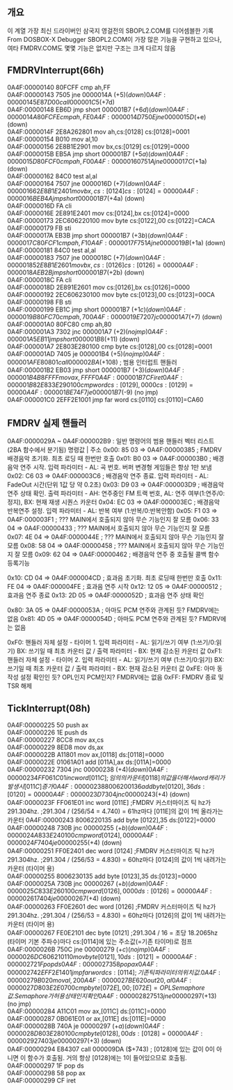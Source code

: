 ## 개요
이 계열 가장 최신 드라이버인 삼국지 영걸전의 SBOPL2.COM를 디어셈블한 기록 From DOSBOX-X Debugger
SBOPL2.COM이 가장 많은 기능을 구현하고 있으나, 여타 FMDRV.COM도 몇몇 기능은 없지만 구조는 크게 다르지 않음

## FMDRVInterrupt(66h)
0A4F:00000140 80FCFF              cmp  ah,FF                                    
0A4F:00000143 7505                jne  0000014A ($+5)         (down)            
0A4F:00000145 E87D00              call 000001C5 ($+7d)                          
0A4F:00000148 EB6D                jmp  short 000001B7 ($+6d)  (down)            
0A4F:0000014A 80FCFE              cmp  ah,FE                                    
0A4F:0000014D 750E                jne  0000015D ($+e)         (down)            
0A4F:0000014F 2E8A262801          mov  ah,cs:[0128]           cs:[0128]=0001    
0A4F:00000154 B010                mov  al,10                                    
0A4F:00000156 2E8B1E2901          mov  bx,cs:[0129]           cs:[0129]=0000    
0A4F:0000015B EB5A                jmp  short 000001B7 ($+5a)  (down)            
0A4F:0000015D 80FCF0              cmp  ah,F0                                    
0A4F:00000160 751A                jne  0000017C ($+1a)        (down)            
0A4F:00000162 84C0                test al,al                                    
0A4F:00000164 7507                jne  0000016D ($+7)         (down)            
0A4F:00000166 2E8B1E2401          mov  bx,cs:[0124]           cs:[0124]=0000    
0A4F:0000016B EB4A                jmp  short 000001B7 ($+4a)  (down)            
0A4F:0000016D FA                  cli                                           
0A4F:0000016E 2E891E2401          mov  cs:[0124],bx           cs:[0124]=0000    
0A4F:00000173 2EC606220100        mov  byte cs:[0122],00      cs:[0122]=CACA    
0A4F:00000179 FB                  sti                                           
0A4F:0000017A EB3B                jmp  short 000001B7 ($+3b)  (down)            
0A4F:0000017C 80FCF1              cmp  ah,F1                                    
0A4F:0000017F 751A                jne  0000019B ($+1a)        (down)            
0A4F:00000181 84C0                test al,al                                    
0A4F:00000183 7507                jne  0000018C ($+7)         (down)            
0A4F:00000185 2E8B1E2601          mov  bx,cs:[0126]           cs:[0126]=0000    
0A4F:0000018A EB2B                jmp  short 000001B7 ($+2b)  (down)            
0A4F:0000018C FA                  cli                                           
0A4F:0000018D 2E891E2601          mov  cs:[0126],bx           cs:[0126]=0000    
0A4F:00000192 2EC606230100        mov  byte cs:[0123],00      cs:[0123]=00CA    
0A4F:00000198 FB                  sti                                           
0A4F:00000199 EB1C                jmp  short 000001B7 ($+1c)  (down)            
0A4F:0000019B 80FC70              cmp  ah,70                                    
0A4F:0000019E 7207                jc   000001A7 ($+7)         (down)            
0A4F:000001A0 80FC80              cmp  ah,80                                    
0A4F:000001A3 7302                jnc  000001A7 ($+2)         (no jmp)          
0A4F:000001A5 EB11                jmp  short 000001B8 ($+11)  (down)            
0A4F:000001A7 2E803E280100        cmp  byte cs:[0128],00      cs:[0128]=0001    
0A4F:000001AD 7405                je   000001B4 ($+5)         (no jmp)          
0A4F:000001AF E80801              call 000002BA ($+108)       ; 범용 인터럽트 핸들러                  
0A4F:000001B2 EB03                jmp  short 000001B7 ($+3)   (down)            
0A4F:000001B4 B8FFFF              mov  ax,FFFF                                  
0A4F:000001B7 CF                  iret                                          
0A4F:000001B8 2E833E290100        cmp  word cs:[0129],0000    cs:[0129]=0000    
0A4F:000001BE 74F7                je   000001B7 ($-9)         (no jmp)          
0A4F:000001C0 2EFF2E1001          jmp  far word cs:[0110]     cs:[0110]=CA60    

## FMDRV 실제 핸들러
0A4F:0000029A ~ 0A4F:000002B9 : 일반 명령어의 범용 핸들러 벡터 리스트 (2BA 함수에서 분기됨)
명령값 | 주소
0x00: 85 03 => 0A4F:00000385	; FMDRV 배경음악 초기화. 최초 로딩 때 한번만 호출
0x01: B0 03 => 0A4F:000003B0	; 배경음악 연주 시작. 입력 파라미터 - AL: 곡 번호. 버퍼 변경형 게임들은 항상 1만 보냄
0x02: C6 03 => 0A4F:000003C6	; 배경음악 연주 종료. 입력 파라미터 - AL: FadeOut 시간(단위 1값 당 약 0.2초)
0x03: D9 03 => 0A4F:000003D9	; 배경음악 연주 상태 확인. 출력 파라미터 - AH: 연주중인 FM 트랙 번호, AL: 연주 여부(1:연주/0:정지), BX: 현재 재생 시퀀스 카운터
0x04: EC 03 => 0A4F:000003EC	; 배경음악 반복연주 설정. 입력 파라미터 - AL: 반복 여부 (1:반복/0:반복안함)
0x05: F1 03 => 0A4F:000003F1    ; ??? MAIN에서 호출되지 않아 무슨 기능인지 잘 모름
0x06: 33 04 => 0A4F:00000433    ; ??? MAIN에서 호출되지 않아 무슨 기능인지 잘 모름
0x07: 4E 04 => 0A4F:0000044E    ; ??? MAIN에서 호출되지 않아 무슨 기능인지 잘 모름
0x08: 58 04 => 0A4F:00000458    ; ??? MAIN에서 호출되지 않아 무슨 기능인지 잘 모름
0x09: 62 04 => 0A4F:00000462    ; 배경음악 연주 중 호출될 콜백 함수 등록기능

0x10: CD 04 => 0A4F:000004CD	; 효과음 초기화. 최초 로딩때 한번만 호출
0x11: FE 04 => 0A4F:000004FE	; 효과음 연주 시작
0x12: 12 05 => 0A4F:00000512	; 효과음 연주 종료
0x13: 2D 05 => 0A4F:0000052D	; 효과음 연주 상태 확인

0x80: 3A 05 => 0A4F:0000053A	; 아마도 PCM 연주와 관계된 듯? FMDRV에는 없음
0x81: 4D 05 => 0A4F:0000054D	; 아마도 PCM 연주와 관계된 듯? FMDRV에는 없음

0xF0: 핸들러 자체 설정 - 타이머 1. 입력 파라미터 - AL: 읽기/쓰기 여부 (1:쓰기/0:읽기) BX: 쓰기일 때 최초 카운터 값 / 출력 파라미터 - BX: 현재 감소된 카운터 값
0xF1: 핸들러 자체 설정 - 타이머 2. 입력 파라미터 - AL: 읽기/쓰기 여부 (1:쓰기/0:읽기) BX: 쓰기일 때 최초 카운터 값 / 출력 파라미터 - BX: 현재 감소된 카운터 값
0xFE: 아마 동작성 설정 확인인 듯? OPL인지 PCM인지? FMDRV에는 없음
0xFF: FMDRV 종료 및 TSR 해제

## TickInterrupt(08h)
0A4F:00000225 50                  push ax                                       
0A4F:00000226 1E                  push ds                                       
0A4F:00000227 8CC8                mov  ax,cs                                    
0A4F:00000229 8ED8                mov  ds,ax                                    
0A4F:0000022B A11801              mov  ax,[0118]              ds:[0118]=0000    
0A4F:0000022E 01061A01            add  [011A],ax              ds:[011A]=0000    
0A4F:00000232 7304                jnc  00000238 ($+4)         (down)            
0A4F:00000234 FF061C01            inc  word [011C]            ;임의의 카운터 [0118]의 값을 더해서 word 캐리가 발생시 [011C] 증가
0A4F:00000238 8006200136          add  byte [0120],36         ds:[0120]=0000    
0A4F:0000023D 7304                jnc  00000243 ($+4)         (down)            
0A4F:0000023F FF061E01            inc  word [011E]            ;FMDRV 커스터마이즈 틱 hz가 291.304hz. 
                                                              ;291.304 / (256/54 = 4.740) = 61hz마다 [011E]의 값이 1씩 올라가는 카운터
0A4F:00000243 8006220135          add  byte [0122],35         ds:[0122]=0000    
0A4F:00000248 730B                jnc  00000255 ($+b)         (down)            
0A4F:0000024A 833E240100          cmp  word [0124],0000       
0A4F:0000024F 7404                je   00000255 ($+4)         (down)            
0A4F:00000251 FF0E2401            dec  word [0124]            ;FMDRV 커스터마이즈 틱 hz가 291.304hz.
                                                              ;291.304 / (256/53 = 4.830) = 60hz마다 [0124]의 값이 1씩 내려가는 카운터 (타이머 용)   
0A4F:00000255 8006230135          add  byte [0123],35         ds:[0123]=0000    
0A4F:0000025A 730B                jnc  00000267 ($+b)         (down)            
0A4F:0000025C 833E260100          cmp  word [0126],0000       ds:[0126]=0000    
0A4F:00000261 7404                je   00000267 ($+4)         (down)            
0A4F:00000263 FF0E2601            dec  word [0126]            ;FMDRV 커스터마이즈 틱 hz가 291.304hz. 
                                                              ;291.304 / (256/53 = 4.830) = 60hz마다 [0126]의 값이 1씩 내려가는 카운터 (타이머 용)     
0A4F:00000267 FE0E2101            dec  byte [0121]            ;291.304 / 16 = 초당 18.2065hz (타이머 기본 주파수)마다 cs:[0114]에 있는 주소값(=기존 타이머)로 점프
0A4F:0000026B 750C                jne  00000279 ($+c)         (no jmp)          
0A4F:0000026D C606210110          mov  byte [0121],10         ds:[0121]=0000    
0A4F:00000272 1F                  pop  ds                                       
0A4F:00000273 58                  pop  ax                                       
0A4F:00000274 2EFF2E1401          jmp  far word cs:[0114]     ; 기존 틱 파라미터의 위치 값.   
0A4F:00000279 B020                mov  al,20                                    
0A4F:0000027B E620                out  20,al                                    
0A4F:0000027D 803E2E0700          cmp  byte [072E],00         ; [072E]=OPL Semaphore값. Semaphore가 허용상태인지 확인
0A4F:00000282 7513                jne  00000297 ($+13)        (no jmp)          
0A4F:00000284 A11C01              mov  ax,[011C]              ds:[011C]=0000    
0A4F:00000287 0B061E01            or   ax,[011E]              ds:[011E]=0000    
0A4F:0000028B 740A                je   00000297 ($+a)         (down)            
0A4F:0000028D 803E280100          cmp  byte [0128],00         ds:[0128]=0000    
0A4F:00000292 7403                je   00000297 ($+3)         (down)            
0A4F:00000294 E84307              call 000009DA ($+743)       ; [0128]에 있는 값이 0이 아니면 이 함수가 호출됨. 거의 항상 [0128]에는 1이 들어있으므로 호출됨.               
0A4F:00000297 1F                  pop  ds                                       
0A4F:00000298 58                  pop  ax                                       
0A4F:00000299 CF                  iret 
